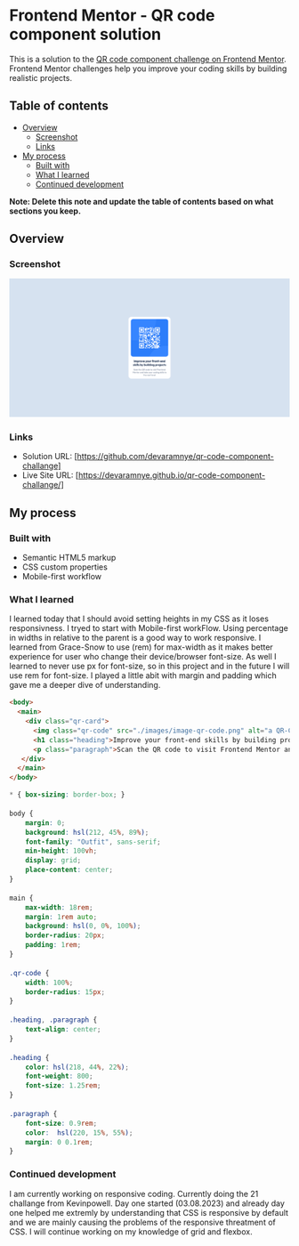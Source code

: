 # Frontend Mentor - QR code component solution

This is a solution to the [QR code component challenge on Frontend Mentor](https://www.frontendmentor.io/challenges/qr-code-component-iux_sIO_H). Frontend Mentor challenges help you improve your coding skills by building realistic projects. 

## Table of contents

- [Overview](#overview)
  - [Screenshot](#screenshot)
  - [Links](#links)
- [My process](#my-process)
  - [Built with](#built-with)
  - [What I learned](#what-i-learned)
  - [Continued development](#continued-development)

**Note: Delete this note and update the table of contents based on what sections you keep.**

## Overview

### Screenshot

![](./screenshot.png)

### Links

- Solution URL: [https://github.com/devaramnye/qr-code-component-challange]
- Live Site URL: [https://devaramnye.github.io/qr-code-component-challange/]

## My process

### Built with

- Semantic HTML5 markup
- CSS custom properties
- Mobile-first workflow

### What I learned

I learned today that I should avoid setting heights in my CSS as it loses responsivness. I tryed to start with Mobile-first workFlow. Using percentage in widths in relative to the parent is a good way to work responsive. I learned from Grace-Snow to use (rem) for max-width as it makes better experience for user who change their device/browser font-size. As well I learned to never use px for font-size, so in this project and in the future I will use rem for font-size. I played a little abit with margin and padding which gave me a deeper dive of understanding.


```html
<body>
  <main>
    <div class="qr-card">
      <img class="qr-code" src="./images/image-qr-code.png" alt="a QR-Code which brings you to frontend-mentor page">
      <h1 class="heading">Improve your front-end skills by building projects</h1>
      <p class="paragraph">Scan the QR code to visit Frontend Mentor and take your coding skills to the next level</p>
   </div>
  </main>
</body>
```
```css
* { box-sizing: border-box; }

body {
    margin: 0;
    background: hsl(212, 45%, 89%);
    font-family: "Outfit", sans-serif;
    min-height: 100vh;
    display: grid;
    place-content: center;
}

main {
    max-width: 18rem;
    margin: 1rem auto;
    background: hsl(0, 0%, 100%);
    border-radius: 20px;
    padding: 1rem;
}

.qr-code {
    width: 100%;
    border-radius: 15px;
}

.heading, .paragraph {
    text-align: center;
}

.heading {
    color: hsl(218, 44%, 22%);
    font-weight: 800;
    font-size: 1.25rem;
}

.paragraph {
    font-size: 0.9rem;
    color:  hsl(220, 15%, 55%);
    margin: 0 0.1rem;
}
```

### Continued development

I am currently working on responsive coding. Currently doing the 21 challange from Kevinpowell. Day one started (03.08.2023) and already day one helped me extremly by understanding that CSS is responsive by default and we are mainly causing the problems of the responsive threatment of CSS. I will continue working on my knowledge of grid and flexbox.